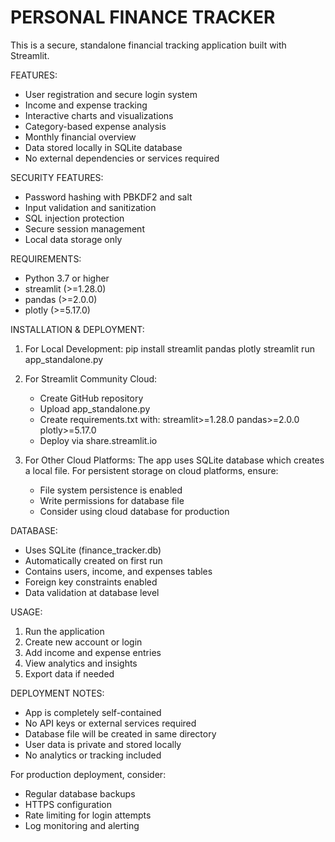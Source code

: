 PERSONAL FINANCE TRACKER
===============================================

This is a secure, standalone financial tracking application built with Streamlit.

FEATURES:
- User registration and secure login system
- Income and expense tracking
- Interactive charts and visualizations
- Category-based expense analysis
- Monthly financial overview
- Data stored locally in SQLite database
- No external dependencies or services required

SECURITY FEATURES:
- Password hashing with PBKDF2 and salt
- Input validation and sanitization
- SQL injection protection
- Secure session management
- Local data storage only

REQUIREMENTS:
- Python 3.7 or higher
- streamlit (>=1.28.0)
- pandas (>=2.0.0)
- plotly (>=5.17.0)

INSTALLATION & DEPLOYMENT:

1. For Local Development:
   pip install streamlit pandas plotly
   streamlit run app_standalone.py

2. For Streamlit Community Cloud:
   - Create GitHub repository
   - Upload app_standalone.py
   - Create requirements.txt with:
     streamlit>=1.28.0
     pandas>=2.0.0
     plotly>=5.17.0
   - Deploy via share.streamlit.io

3. For Other Cloud Platforms:
   The app uses SQLite database which creates a local file.
   For persistent storage on cloud platforms, ensure:
   - File system persistence is enabled
   - Write permissions for database file
   - Consider using cloud database for production

DATABASE:
- Uses SQLite (finance_tracker.db)
- Automatically created on first run
- Contains users, income, and expenses tables
- Foreign key constraints enabled
- Data validation at database level

USAGE:
1. Run the application
2. Create new account or login
3. Add income and expense entries
4. View analytics and insights
5. Export data if needed

DEPLOYMENT NOTES:
- App is completely self-contained
- No API keys or external services required
- Database file will be created in same directory
- User data is private and stored locally
- No analytics or tracking included

For production deployment, consider:
- Regular database backups
- HTTPS configuration
- Rate limiting for login attempts
- Log monitoring and alerting
